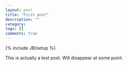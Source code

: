 ```yaml
---
layout: post
title: "First post"
description: ""
category: 
tags: []
comments: true
---
```

{% include JB/setup %}

This is actually a test post. Will disappear at some point.

